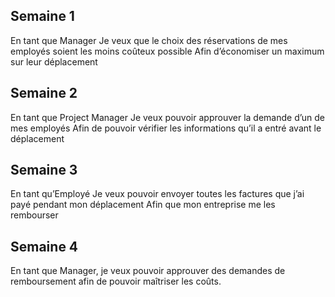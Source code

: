 ## Semaine 1

En tant que Manager
Je veux que le choix des réservations de mes employés soient les moins coûteux possible
Afin d’économiser un maximum sur leur déplacement

## Semaine 2

En tant que Project Manager
Je veux pouvoir approuver la demande d’un de mes employés 
Afin de pouvoir vérifier les informations qu’il a entré avant le déplacement

## Semaine 3

En tant qu’Employé
Je veux pouvoir envoyer toutes les factures que j’ai payé pendant mon déplacement
Afin que mon entreprise me les rembourser

## Semaine 4

En tant que Manager, je veux pouvoir approuver des demandes de remboursement afin de pouvoir maîtriser les coûts.
